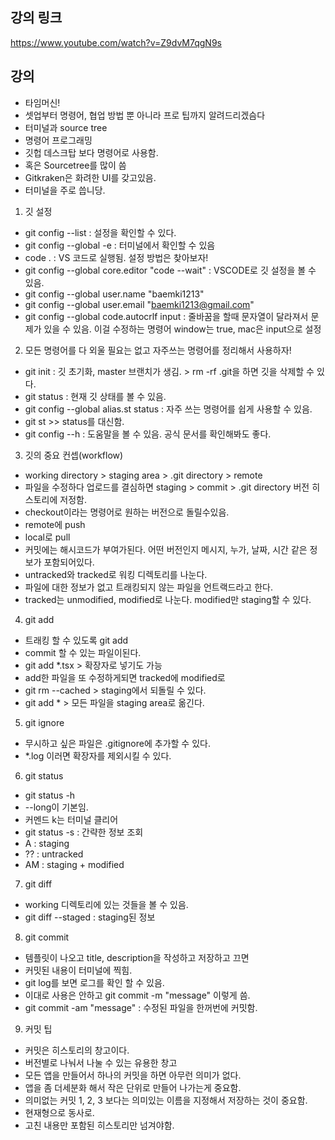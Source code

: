 ## 강의 링크

https://www.youtube.com/watch?v=Z9dvM7qgN9s

## 강의

- 타임머신!
- 셋업부터 명령어, 협업 방법 뿐 아니라 프로 팁까지 알려드리겠슴다
- 터미널과 source tree
- 명령어 프로그래밍
- 깃헙 데스크탑 보다 명령어로 사용함.
- 혹은 Sourcetree를 많이 씀
- Gitkraken은 화려한 UI를 갖고있음.
- 터미널을 주로 씁니당.

1. 깃 설정

- git config --list : 설정을 확인할 수 있다.
- git config --global -e : 터미널에서 확인할 수 있음
- code . : VS 코드로 실행됨. 설정 방법은 찾아보자!
- git config --global core.editor "code --wait" : VSCODE로 깃 설정을 볼 수 있음.
- git config --global user.name "baemki1213"
- git config --global user.email "baemki1213@gmail.com"
- git config --global code.autocrlf input : 줄바꿈을 할때 문자열이 달라져서 문제가 있을 수 있음. 이걸 수정하는 명령어 window는 true, mac은 input으로 설정

2. 모든 명령어를 다 외울 필요는 없고 자주쓰는 명령어를 정리해서 사용하자!

- git init : 깃 초기화, master 브랜치가 생김. > rm -rf .git을 하면 깃을 삭제할 수 있다.
- git status : 현재 깃 상태를 볼 수 있음.
- git config --global alias.st status : 자주 쓰는 명령어를 쉽게 사용할 수 있음.
- git st >> status를 대신함.
- git config --h : 도움말을 볼 수 있음. 공식 문서를 확인해봐도 좋다.

3. 깃의 중요 컨셉(workflow)

- working directory > staging area > .git directory > remote
- 파일을 수정하다 업로드를 결심하면 staging > commit > .git directory 버전 히스토리에 저정함.
- checkout이라는 명령어로 원하는 버전으로 돌릴수있음.
- remote에 push
- local로 pull
- 커밋에는 해시코드가 부여가된다. 어떤 버전인지 메시지, 누가, 날짜, 시간 같은 정보가 포함되어있다.
- untracked와 tracked로 워킹 디렉토리를 나눈다.
- 파일에 대한 정보가 없고 트래킹되지 않는 파일을 언트랙드라고 한다.
- tracked는 unmodified, modified로 나눈다. modified만 staging할 수 있다.

4. git add

- 트래킹 할 수 있도록 git add
- commit 할 수 있는 파일이된다.
- git add \*.tsx > 확장자로 넣기도 가능
- add한 파일을 또 수정하게되면 tracked에 modified로
- git rm --cached > staging에서 되돌릴 수 있다.
- git add \* > 모든 파일을 staging area로 옮긴다.

5. git ignore

- 무시하고 싶은 파일은 .gitignore에 추가할 수 있다.
- \*.log 이러면 확장자를 제외시킬 수 있다.

6. git status

- git status -h
- --long이 기본임.
- 커멘드 k는 터미널 클리어
- git status -s : 간략한 정보 조회
- A : staging
- ?? : untracked
- AM : staging + modified

7.  git diff

- working 디렉토리에 있는 것들을 볼 수 있음.
- git diff --staged : staging된 정보

8. git commit

- 템플릿이 나오고 title, description을 작성하고 저장하고 끄면
- 커밋된 내용이 터미널에 찍힘.
- git log를 보면 로그를 확인 할 수 있음.
- 이대로 사용은 안하고 git commit -m "message" 이렇게 씀.
- git commit -am "message" : 수정된 파일을 한꺼번에 커밋함.

9. 커밋 팁

- 커밋은 히스토리의 창고이다.
- 버전별로 나눠서 나눌 수 있는 유용한 창고
- 모든 앱을 만들어서 하나의 커밋을 하면 아무런 의미가 없다.
- 앱을 좀 더세분화 해서 작은 단위로 만들어 나가는게 중요함.
- 의미없는 커밋 1, 2, 3 보다는 의미있는 이름을 지정해서 저장하는 것이 중요함.
- 현재형으로 동사로.
- 고친 내용만 포함된 히스토리만 넘겨야함.

